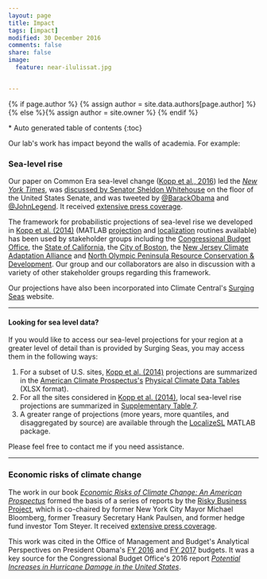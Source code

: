 ```yaml
---
layout: page
title: Impact
tags: [impact]
modified: 30 December 2016
comments: false
share: false
image:
  feature: near-ilulissat.jpg


---
```


{% if page.author %}
  {% assign author = site.data.authors[page.author] %}{% else %}{% assign author = site.owner %}
  {% endif %}

<section id="table-of-contents" class="toc">
<div id="drawer" markdown="1">
<!--<header> <h3>Overview</h3></header>-->
*  Auto generated table of contents
{:toc}
</div>
</section><!-- /#table-of-contents -->
  
  Our lab's work has impact beyond the walls of academia. For example:
  
### Sea-level rise
   
 Our paper on Common Era sea-level change ([Kopp et al., 2016](http://dx.doi.org/10.1073/pnas.1517056113)) led the [_New York Times_](http://www.nytimes.com/2016/02/23/science/sea-level-rise-global-warming-climate-change.html?_r=0), was [discussed by Senator Sheldon Whitehouse](http://www.whitehouse.senate.gov/news/speeches/time-to-wake-up-ocean-acidification-and-new-englands-marine-life) on the floor of the United States Senate, and was tweeted by [@BarackObama](https://twitter.com/barackobama/status/704770760259166208) and [@JohnLegend](https://twitter.com/johnlegend/status/701983215817531392). It received [extensive press coverage](https://www.google.com/search?q=kopp+sea-level+common-era&hl=en&gl=us&authuser=0&source=lnt&tbs=cdr%3A1%2Ccd_min%3A2%2F1%2F2016%2Ccd_max%3A4%2F1%2F2016&tbm=nws#hl=en&gl=us&authuser=0&tbs=cdr:1%2Ccd_min:2%2F1%2F2016%2Ccd_max:4%2F1%2F2016&tbm=nws&q=kopp+sea-level).
 
The framework for probabilistic projections of sea-level rise we developed in [Kopp et al. (2014)](http://dx.doi.org/10.1002/2014EF000239) (MATLAB [projection](https://github.com/bobkopp/ProjectSL) and [localization](https://github.com/bobkopp/LocalizeSL/releases) routines available) has been used by stakeholder groups including the [Congressional Budget Office](https://www.cbo.gov/publication/51518), the [State of California](http://docketpublic.energy.ca.gov/PublicDocuments/16-IEPR-04/TN211806_20160614T101823_Creating_Probabilistic_Sea_Leve_Rise_Projections.pdf), the [City of Boston](http://climateready.boston.gov/findings), the [New Jersey Climate Adaptation Alliance](http://njadapt.rutgers.edu/resources/nj-sea-level-rise-reports) and [North Olympic Peninsula Resource Conservation & Development](http://www.noprcd.org/#!about2/c1yuo). Our group and our collaborators are also in discussion with a variety of other stakeholder groups regarding this framework.
 
 Our projections have also been incorporated into Climate Central's [Surging Seas](http://sealevel.climatecentral.org/) website. 

***

#### Looking for sea level data?

If you would like to access our sea-level projections for your region at a greater level of detail than is provided by Surging Seas, you may access them in the following ways:

1. For a subset of U.S. sites, [Kopp et al. (2014)](http://dx.doi.org/10.1002/2014EF000239)  projections are summarized in the [American Climate Prospectus's](http://www.climateprospectus.org/) [Physical Climate Data Tables](resources/ACP_Science-Data-Tables.xlsx) (XLSX format).  
2. For all the sites considered in [Kopp et al. (2014)](http://dx.doi.org/10.1002/2014EF000239), local sea-level rise projections are summarized in [Supplementary Table  7](resources/KoppEtAl2014-Sup-Table7.tsv).
3. A greater range of projections (more years, more quantiles, and disaggregated by source) are available through the [LocalizeSL](https://github.com/bobkopp/LocalizeSL) MATLAB package.

Please feel free to contact me if you need assistance.

 ***
 
### Economic risks of climate change
 
 The work in our book [_Economic Risks of Climate Change: An American Prospectus_](http://www.climateprospectus.org/) formed the basis of a series of reports by the [Risky Business Project](http://www.riskybusiness.org), which is co-chaired by former New York City Mayor Michael Bloomberg, former Treasury Secretary Hank Paulsen, and former hedge fund investor Tom Steyer. It received [extensive press coverage](https://www.google.com/search?q=climate+and+%28climate-prospectus+or+risky-business%29&hl=en&gl=us&authuser=0&biw=1234&bih=624&source=lnt&tbs=cdr%3A1%2Ccd_min%3A6%2F1%2F2014%2Ccd_max%3A9%2F1%2F2014&tbm=nws). 
 
This work was cited in the Office of Management and Budget's Analytical Perspectives on President Obama's [FY 2016](https://www.gpo.gov/fdsys/pkg/BUDGET-2016-PER/pdf/BUDGET-2016-PER-7-10.pdf) and [FY 2017](https://www.gpo.gov/fdsys/pkg/BUDGET-2017-PER/pdf/BUDGET-2017-PER-6-10.pdf) budgets. It was a key source for the Congressional Budget Office's 2016 report [_Potential Increases in Hurricane Damage in the United States_](https://www.cbo.gov/publication/51518). 
 